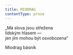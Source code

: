 ```yaml
---
title: MIODRAG
contentType: prose
---
```


<section>

„Má slova jsou střežena                 
lidským hlasem —  
jen jím mohou být osvobozena“

Miodrag básník

</section>
